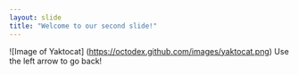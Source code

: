 ```yaml
---
layout: slide
title: "Welcome to our second slide!"
---
```

![Image of Yaktocat]
(https://octodex.github.com/images/yaktocat.png)
Use the left arrow to go back!

